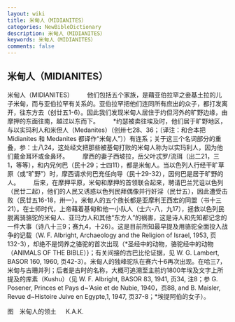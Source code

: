 ```yaml
---
layout: wiki
title: 米甸人（MIDIANITES）
categories: NewBibleDictionary
description: 米甸人（MIDIANITES）
keywords: 米甸人（MIDIANITES）
comments: false
---
```


## 米甸人（MIDIANITES）



米甸人（MIDIANITES）
　　他们包括五个家族，是藉亚伯拉罕之妾基土拉的儿子米甸，而与亚伯拉罕有关系的。亚伯拉罕把他们连同所有庶出的众子，都打发离开，往东方去（创廿五1-6）。因此我们发现米甸人居住于约但河外的旷野边缘，由摩押的东面往南，越过以东而下。
　　*约瑟被卖往埃及时，他们居于旷野地区，与以实玛利人和米但人（Medanites）（创卅七28、36；〔译注：和合本把 Midianites 和 Medanites 都译作“米甸人”〕）有连系；关于这三个名词部分的重叠，参：士八24，这处经文把那些被基甸打败的米甸人称为以实玛利人，因为他们戴金耳环或金鼻环。
　　摩西的妻子西坡拉，岳父叶忒罗/流珥（出二21，三1，等等），和内兄何巴（民十29；士四11），都是米甸人。当以色列人行经干旷草原（或“旷野”）时，摩西请求何巴充任向导（民十29-32），因何巴是居于旷野的人。
　　后来，在摩押平原，米甸和摩押的首领联合起来，聘请巴兰咒诅以色列（民廿二起），他们的人民又诱惑以色列民拜偶像并行奸淫（民廿五），因此遭受击败（民廿五16-18，卅一）。米甸人的五个族长都是亚摩利王西宏的同盟（书十三21）。在士师时代，上帝藉着基甸和他一小队人（士六-八，九17），拯救以色列民脱离骑骆驼的米甸人、亚玛力人和其他“东方人”的祸害，这是诗人和先知都记念的一件大事（诗八十三9；赛九4，十26）。这是目前所知最早提及用骆驼全面投入战争的记载（W. F. Albright, Archaeology and the Religion of Israel,
1953, 页132-3），却绝不是饲养之骆驼的首次出现（*圣经中的动物，骆驼经中的动物（ANIMALS OF THE BIBLE）}；有关间接的古巴比伦证据，见 W. G. Lambert, BASOR 160, 1960, 页42-3）。米甸人的独峰驼队在赛六十6再次出现。在哈三7，米甸与古珊并列；后者是古时的名称，大概可追溯至主前约1800年埃及文字上所提及的库素（Kushu）（见 W. F. Albright, BASOR 83, 1941, 页34, 注8；参 G. Posener, Princes et Pays d~'Asie et de Nubie, 1940，页88, and B. Maisler, Revue d~Histoire Juive en Egypte,1, 1947, 页37-8；*埃提阿伯的女子）。
　




图　米甸人的领土
　
K.A.K.



